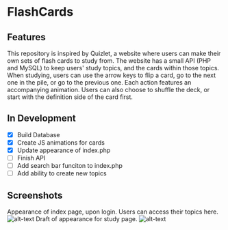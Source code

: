 # FlashCards
## Features ##
This repository is inspired by Quizlet, a website where users can make their own sets of flash cards to study from. The website has a small API (PHP and MySQL) to keep users' study topics, and the cards within those topics. When studying, users can use the arrow keys to flip a card, go to the next one in the pile, or go to the previous one. Each action features an accompanying animation. Users can also choose to shuffle the deck, or start with the definition side of the card first. 
## In Development ##
- [X] Build Database
- [X] Create JS animations for cards
- [X] Update appearance of index.php
- [ ] Finish API
- [ ] Add search bar funciton to index.php
- [ ] Add ability to create new topics

## Screenshots ##
Appearance of index page, upon login. Users can access their topics here.
![alt-text](https://github.com/austinbailey1114/FlashCards/blob/master/screenshots/index.png)
Draft of appearance for study page.
![alt-text](https://github.com/austinbailey1114/FlashCards/blob/master/screenshots/study2.png)
